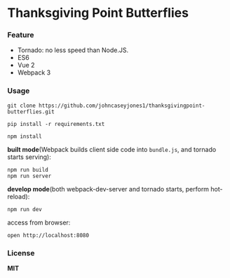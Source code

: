 # Thanksgiving Point Butterflies

### Feature

- Tornado: no less speed than Node.JS.
- ES6
- Vue 2
- Webpack 3


### Usage

    git clone https://github.com/johncaseyjones1/thanksgivingpoint-butterflies.git

    pip install -r requirements.txt

    npm install

**built mode**(Webpack builds client side code into `bundle.js`, and tornado starts serving):

    npm run build
    npm run server

**develop mode**(both webpack-dev-server and tornado starts, perform hot-reload):

    npm run dev

access from browser:

    open http://localhost:8080

### License

**MIT**
